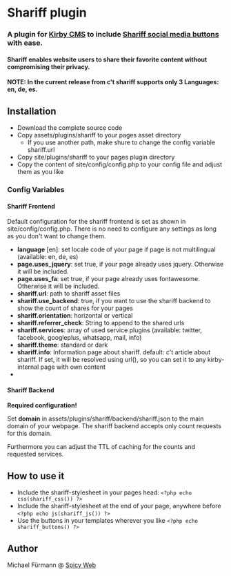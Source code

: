 # Shariff plugin

### A plugin for [Kirby CMS](http://getkirby.com) to include [Shariff social media buttons](http://ct.de/-2467514) with ease.

#### Shariff enables website users to share their favorite content without compromising their privacy.

**NOTE: In the current release from c't shariff supports only 3 Languages: en, de, es.**

## Installation

* Download the complete source code
* Copy assets/plugins/shariff to your pages asset directory
  * If you use another path, make shure to change the config variable shariff.url
* Copy site/plugins/shariff to your pages plugin directory
* Copy the content of site/config/config.php to your config file and adjust them as you like

### Config Variables

#### Shariff Frontend

Default configuration for the shariff frontend is set as shown in site/config/config.php. There is no need to configure
any settings as long as you don't want to change them.

* **language** [en]: set locale code of your page if page is not multilingual (available: en, de, es)
* **page.uses_jquery**: set true, if your page already uses jquery. Otherwise it will be included.
* **page.uses_fa**: set true, if your page already uses fontawesome. Otherwise it will be included.
* **shariff.url**: path to shariff asset files
* **shariff.use_backend**: true, if you want to use the shariff backend to show the count of shares for your pages
* **shariff.orientation**: horizontal or vertical
* **shariff.referrer_check**: String to append to the shared urls
* **shariff.services**: array of used service plugins (available: twitter, facebook, googleplus, whatsapp, mail, info)
* **shariff.theme**: standard or dark
* **shariff.info**: Information page about shariff. default: c't article about shariff. If set, it will be resolved using url(), so you can set it to any kirby-internal page with own content
* 
#### Shariff Backend

**Required configuration!**

Set **domain** in assets/plugins/shariff/backend/shariff.json to the main domain of your webpage. The shariff backend accepts only count requests for this domain.

Furthermore you can adjust the TTL of caching for the counts and requested services.

## How to use it

* Include the shariff-stylesheet in your pages head:
`<?php echo css(shariff_css()) ?>`
* Include the shariff-stylesheet at the end of your page, anywhere before </body>
`<?php echo js(shariff_js()) ?>`
* Use the buttons in your templates wherever you like
`<?php echo shariff_buttons() ?>`

## Author

Michael Fürmann @ [Spicy Web](https://spicyweb.de)